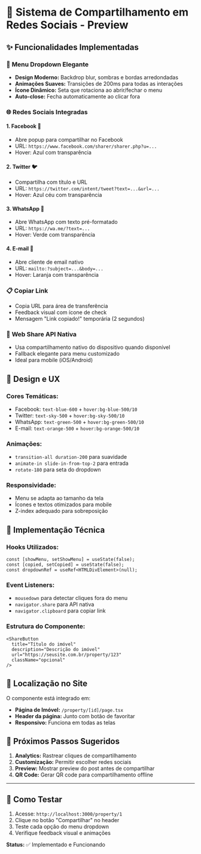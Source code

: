 # 🚀 Sistema de Compartilhamento em Redes Sociais - Preview

## ✨ Funcionalidades Implementadas

### 📱 **Menu Dropdown Elegante**
- **Design Moderno:** Backdrop blur, sombras e bordas arredondadas
- **Animações Suaves:** Transições de 200ms para todas as interações
- **Ícone Dinâmico:** Seta que rotaciona ao abrir/fechar o menu
- **Auto-close:** Fecha automaticamente ao clicar fora

### 🌐 **Redes Sociais Integradas**

#### 1. **Facebook** 🔵
- Abre popup para compartilhar no Facebook
- URL: `https://www.facebook.com/sharer/sharer.php?u=...`
- Hover: Azul com transparência

#### 2. **Twitter** 🐦
- Compartilha com título e URL
- URL: `https://twitter.com/intent/tweet?text=...&url=...`
- Hover: Azul céu com transparência

#### 3. **WhatsApp** 💚
- Abre WhatsApp com texto pré-formatado
- URL: `https://wa.me/?text=...`
- Hover: Verde com transparência

#### 4. **E-mail** 📧
- Abre cliente de email nativo
- URL: `mailto:?subject=...&body=...`
- Hover: Laranja com transparência

### 📋 **Copiar Link**
- Copia URL para área de transferência
- Feedback visual com ícone de check
- Mensagem "Link copiado!" temporária (2 segundos)

### 📱 **Web Share API Nativa**
- Usa compartilhamento nativo do dispositivo quando disponível
- Fallback elegante para menu customizado
- Ideal para mobile (iOS/Android)

## 🎨 **Design e UX**

### **Cores Temáticas:**
- Facebook: `text-blue-600` + `hover:bg-blue-500/10`
- Twitter: `text-sky-500` + `hover:bg-sky-500/10`
- WhatsApp: `text-green-500` + `hover:bg-green-500/10`
- E-mail: `text-orange-500` + `hover:bg-orange-500/10`

### **Animações:**
- `transition-all duration-200` para suavidade
- `animate-in slide-in-from-top-2` para entrada
- `rotate-180` para seta do dropdown

### **Responsividade:**
- Menu se adapta ao tamanho da tela
- Ícones e textos otimizados para mobile
- Z-index adequado para sobreposição

## 🔧 **Implementação Técnica**

### **Hooks Utilizados:**
```tsx
const [showMenu, setShowMenu] = useState(false);
const [copied, setCopied] = useState(false);
const dropdownRef = useRef<HTMLDivElement>(null);
```

### **Event Listeners:**
- `mousedown` para detectar cliques fora do menu
- `navigator.share` para API nativa
- `navigator.clipboard` para copiar link

### **Estrutura do Componente:**
```tsx
<ShareButton
  title="Título do imóvel"
  description="Descrição do imóvel"
  url="https://seusite.com.br/property/123"
  className="opcional"
/>
```

## 📍 **Localização no Site**

O componente está integrado em:
- **Página de Imóvel:** `/property/[id]/page.tsx`
- **Header da página:** Junto com botão de favoritar
- **Responsivo:** Funciona em todas as telas

## 🎯 **Próximos Passos Sugeridos**

1. **Analytics:** Rastrear cliques de compartilhamento
2. **Customização:** Permitir escolher redes sociais
3. **Preview:** Mostrar preview do post antes de compartilhar
4. **QR Code:** Gerar QR code para compartilhamento offline

---

## 🚀 **Como Testar**

1. Acesse: `http://localhost:3000/property/1`
2. Clique no botão "Compartilhar" no header
3. Teste cada opção do menu dropdown
4. Verifique feedback visual e animações

**Status:** ✅ Implementado e Funcionando
